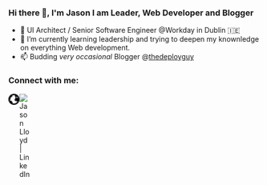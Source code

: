 ### Hi there 👋, I'm Jason I am Leader, Web Developer and Blogger 
- 🔭 UI Architect / Senior Software Engineer @Workday in Dublin 🇮🇪
- 🌱 I’m currently learning leadership and trying to deepen my knownledge on everything Web development.
- 📫 Budding _very occasional_ Blogger @[thedeployguy](http://thedeployguy.com/)

### Connect with me:

[<img align="left" alt="thedeployguy.com" width="22px" src="https://raw.githubusercontent.com/iconic/open-iconic/master/svg/globe.svg" />][website]
[<img align="left" alt="Jason Lloyd | LinkedIn" width="22px" src="https://cdn.jsdelivr.net/npm/simple-icons@v3/icons/linkedin.svg" />][linkedin]

[website]: http://thedeployguy.com
[linkedin]: https://www.linkedin.com/in/jason-lloyd/
